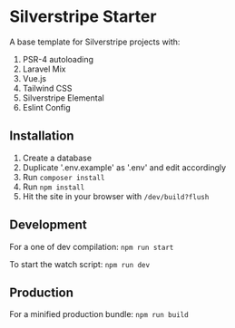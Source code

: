 # Silverstripe Starter

A base template for Silverstripe projects with:
1. PSR-4 autoloading
1. Laravel Mix
1. Vue.js
1. Tailwind CSS
1. Silverstripe Elemental
1. Eslint Config

## Installation ##

1. Create a database
1. Duplicate '.env.example' as '.env' and edit accordingly
1. Run `composer install`
1. Run `npm install`
1. Hit the site in your browser with `/dev/build?flush`

## Development ##
For a one of dev compilation: `npm run start`

To start the watch script: `npm run dev`

## Production ##
For a minified production bundle: `npm run build`
